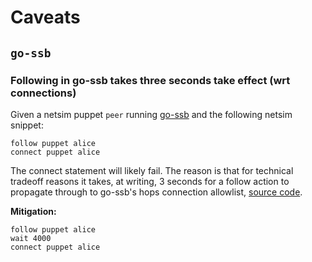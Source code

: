 # Caveats

## `go-ssb`
### Following in go-ssb takes three seconds take effect (wrt connections)
Given a netsim puppet `peer` running [go-ssb](https://github.com/cryptoscope/ssb) and the following netsim snippet:

```
follow puppet alice
connect puppet alice
```

The connect statement will likely fail. The reason is that for technical tradeoff reasons it takes, at writing, 3 seconds for
a follow action to propagate through to go-ssb's hops connection allowlist, [source code](https://github.com/cryptoscope/ssb/blob/80b8875e81408101f83c24eb83ec620037e68f77/sbot/replicate.go#L73
).

**Mitigation:**

```
follow puppet alice
wait 4000
connect puppet alice
```




